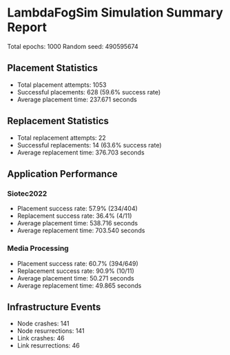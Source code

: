 # LambdaFogSim Simulation Summary Report

Total epochs: 1000
Random seed: 490595674

## Placement Statistics
- Total placement attempts: 1053
- Successful placements: 628 (59.6% success rate)
- Average placement time: 237.671 seconds

## Replacement Statistics
- Total replacement attempts: 22
- Successful replacements: 14 (63.6% success rate)
- Average replacement time: 376.703 seconds

## Application Performance
### Siotec2022
- Placement success rate: 57.9% (234/404)
- Replacement success rate: 36.4% (4/11)
- Average placement time: 538.716 seconds
- Average replacement time: 703.540 seconds

### Media Processing
- Placement success rate: 60.7% (394/649)
- Replacement success rate: 90.9% (10/11)
- Average placement time: 50.271 seconds
- Average replacement time: 49.865 seconds

## Infrastructure Events
- Node crashes: 141
- Node resurrections: 141
- Link crashes: 46
- Link resurrections: 46
